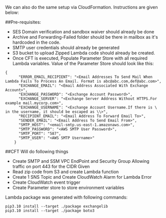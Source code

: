 We can also do the same setup via CloudFormation. Instructions are given below:

##Pre-requisites:
* SES Domain verification and sandbox waiver should already be done
* Archive and Forwarding-Failed folder should be there in mailbox as it's hardcoded in the code.
* SMTP user credentials should already be generated
* S3 bucket to upload Zipped Lambda code should already be created.
* Once CFT is executed, Populate Parameter Store with all required Lambda variables. Value of the Parameter Store should look like this:

```
{
      "ERROR_EMAIL_RECIPIENT": "<Email Addresses To Send Mail When Lambda Fails To Process An Email. Format is abc@abc.com,def@abc.com>",
      "EXCHANGE_EMAIL": "<Email Address Associated With Exchange Account>",
      "EXCHANGE_PASSWORD": "<Exchange Account Password>",
      "EXCHANGE_SERVER": "<Exchange Server Address Without HTTPS.For example mail.mycorp.com>",
      "EXCHANGE_USERNAME": "<Exchange Account Username.If there is \ in the username, it should be escaped as \\>",
      "RECIPIENT_EMAIL": "<Email Address To Forward Email To>",
      "SENDER_EMAIL": "<Email Address To Send Email From>",
      "SMTP_HOST": "<email-smtp.us-east-1.amazonaws.com>",
      "SMTP_PASSWORD": "<AWS SMTP User Password>",
      "SMTP_PORT": "587",
      "SMTP_USER": "<AWS SMTP Username>"
    }
```
##CFT Will do following things
* Create SMTP and SSM VPC EndPoint and Security Group Allowing traffic on port 443 for the CIDR Given
* Read zip code from S3 and create Lambda function
* Create 1 SNS Topic and Create CloudWatch Alarm for Lambda Error
* Create CloudWatch event trigger
* Create Parameter store to store environment variables

Lambda package was generated with following commands:

```
pip3.10 install --target ./package exchangelib
pip3.10 install --target ./package boto3

```

